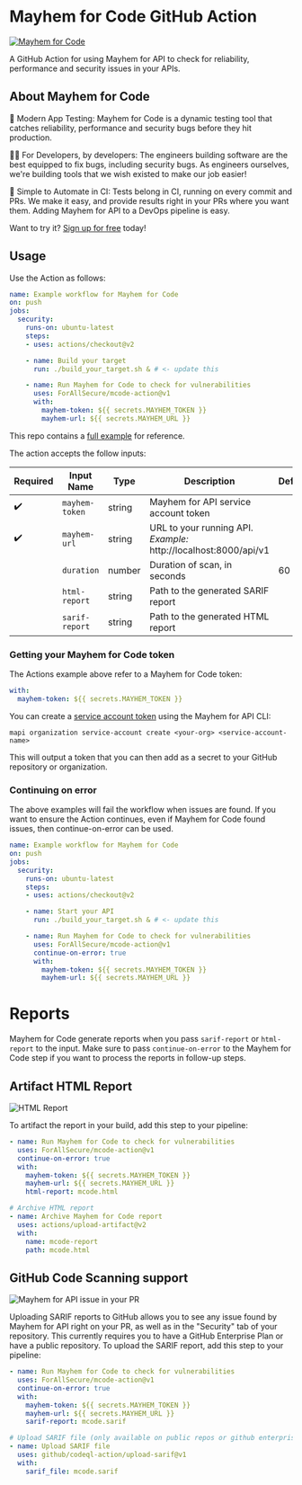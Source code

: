 # Mayhem for Code GitHub Action

[![Mayhem for Code](https://drive.google.com/file/d/1JXEbfCDMMwwnDaOgs5-XlPWQwZR93fv4/preview)](http://mayhem.forallsecure.com/signup)

A GitHub Action for using Mayhem for API to check for reliability,
performance and security issues in your APIs. 

## About Mayhem for Code

🧪 Modern App Testing: Mayhem for Code is a dynamic testing tool that
catches reliability, performance and security bugs before they hit
production.

🧑‍💻 For Developers, by developers: The engineers building
software are the best equipped to fix bugs, including security bugs. As
engineers ourselves, we're building tools that we wish existed to make
our job easier! 

🤖 Simple to Automate in CI: Tests belong in CI, running on every commit
and PRs. We make it easy, and provide results right in your PRs where
you want them. Adding Mayhem for API to a DevOps pipeline is easy.

Want to try it? [Sign up for free](http://mayhem.forallsecure.com/signup) today!

## Usage

Use the Action as follows:

```yaml
name: Example workflow for Mayhem for Code
on: push
jobs:
  security:
    runs-on: ubuntu-latest
    steps:
    - uses: actions/checkout@v2

    - name: Build your target
      run: ./build_your_target.sh & # <- update this

    - name: Run Mayhem for Code to check for vulnerabilities
      uses: ForAllSecure/mcode-action@v1
      with:
        mayhem-token: ${{ secrets.MAYHEM_TOKEN }}
        mayhem-url: ${{ secrets.MAYHEM_URL }}
```

This repo contains a [full example](workflow.yml) for reference.

The action accepts the follow inputs:

| Required | Input Name | Type | Description | Default
| --- | --- | --- | --- | ---
| ✔️ | `mayhem-token` | string | Mayhem for API service account token | 
| ✔️ | `mayhem-url` | string | URL to your running API. *Example:* http://localhost:8000/api/v1 | 
|   | `duration` | number | Duration of scan, in seconds | 60 
|   | `html-report` | string | Path to the generated SARIF report | 
|   | `sarif-report` | string | Path to the generated HTML report | 


### Getting your Mayhem for Code token

The Actions example above refer to a Mayhem for Code token:

```yaml
with:
  mayhem-token: ${{ secrets.MAYHEM_TOKEN }}
```

You can create a [service account
token](https://mayhem4api.forallsecure.com/docs/ch01-03-organizations.html#service-accounts)
using the Mayhem for API CLI:

```
mapi organization service-account create <your-org> <service-account-name>
```

This will output a token that you can then add as a secret to your
GitHub repository or organization.

### Continuing on error

The above examples will fail the workflow when issues are found. If you
want to ensure the Action continues, even if Mayhem for Code found
issues, then continue-on-error can be used.

```yaml
name: Example workflow for Mayhem for Code
on: push
jobs:
  security:
    runs-on: ubuntu-latest
    steps:
    - uses: actions/checkout@v2

    - name: Start your API
      run: ./build_your_target.sh & # <- update this

    - name: Run Mayhem for Code to check for vulnerabilities
      uses: ForAllSecure/mcode-action@v1
      continue-on-error: true
      with:
        mayhem-token: ${{ secrets.MAYHEM_TOKEN }}
        mayhem-url: ${{ secrets.MAYHEM_URL }}
```

# Reports

Mayhem for Code generate reports when you pass `sarif-report` or
`html-report` to the input. Make sure to pass `continue-on-error` to the
Mayhem for Code step if you want to process the reports in follow-up
steps.

## Artifact HTML Report

![HTML Report](https://mayhem4api.forallsecure.com/downloads/img/sample-report.png)

To artifact the report in your build, add this step to your pipeline:

```yaml
- name: Run Mayhem for Code to check for vulnerabilities
  uses: ForAllSecure/mcode-action@v1
  continue-on-error: true
  with:
    mayhem-token: ${{ secrets.MAYHEM_TOKEN }}
    mayhem-url: ${{ secrets.MAYHEM_URL }}
    html-report: mcode.html

# Archive HTML report
- name: Archive Mayhem for Code report
  uses: actions/upload-artifact@v2
  with:
    name: mcode-report
    path: mcode.html
```

## GitHub Code Scanning support

![Mayhem for API issue in your
PR](http://mayhem4api.forallsecure.com/downloads/img/sarif-github.png)

Uploading SARIF reports to GitHub allows you to see any issue found by
Mayhem for API right on your PR, as well as in the "Security" tab of
your repository. This currently requires you to have a GitHub Enterprise
Plan or have a public repository. To upload the SARIF report, add this
step to your pipeline:

```yaml
- name: Run Mayhem for Code to check for vulnerabilities
  uses: ForAllSecure/mcode-action@v1
  continue-on-error: true
  with:
    mayhem-token: ${{ secrets.MAYHEM_TOKEN }}
    mayhem-url: ${{ secrets.MAYHEM_URL }}
    sarif-report: mcode.sarif

# Upload SARIF file (only available on public repos or github enterprise)
- name: Upload SARIF file
  uses: github/codeql-action/upload-sarif@v1
  with:
    sarif_file: mcode.sarif
```

